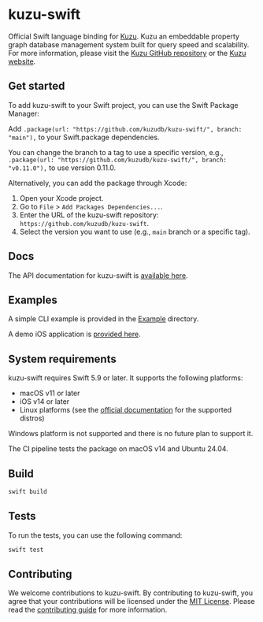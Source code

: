 # kuzu-swift

Official Swift language binding for [Kuzu](https://github.com/kuzudb/kuzu). Kuzu an embeddable property graph database management system built for query speed and scalability. For more information, please visit the [Kuzu GitHub repository](https://github.com/kuzudb/kuzu) or the [Kuzu website](https://kuzudb.com).

## Get started

To add kuzu-swift to your Swift project, you can use the Swift Package Manager:

Add `.package(url: "https://github.com/kuzudb/kuzu-swift/", branch: "main"),` to your Swift.package dependencies.

You can change the branch to a tag to use a specific version, e.g., `.package(url: "https://github.com/kuzudb/kuzu-swift/", branch: "v0.11.0"),` to use version 0.11.0.

Alternatively, you can add the package through Xcode:
1. Open your Xcode project.
2. Go to `File` > `Add Packages Dependencies...`.
3. Enter the URL of the kuzu-swift repository: `https://github.com/kuzudb/kuzu-swift`.
4. Select the version you want to use (e.g., `main` branch or a specific tag).

## Docs

The API documentation for kuzu-swift is [available here](https://api-docs.kuzudb.com/swift/documentation/kuzu/).

## Examples

A simple CLI example is provided in the [Example](Example) directory.

A demo iOS application is [provided here](https://github.com/kuzudb/kuzu-swift-demo).

## System requirements

kuzu-swift requires Swift 5.9 or later. It supports the following platforms:
- macOS v11 or later
- iOS v14 or later
- Linux platforms (see the [official documentation](https://www.swift.org/platform-support/) for the supported distros)

Windows platform is not supported and there is no future plan to support it. 

The CI pipeline tests the package on macOS v14 and Ubuntu 24.04.

## Build

```bash
swift build
```

## Tests

To run the tests, you can use the following command:

```bash
swift test
```

## Contributing
We welcome contributions to kuzu-swift. By contributing to kuzu-swift, you agree that your contributions will be licensed under the [MIT License](LICENSE). Please read the [contributing guide](CONTRIBUTING.md) for more information.
